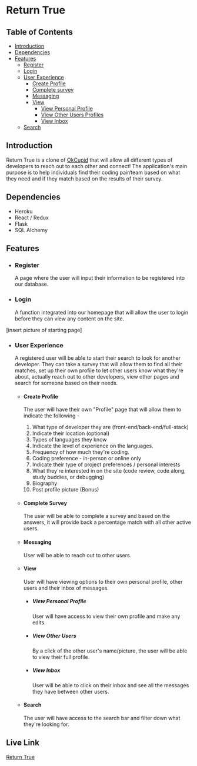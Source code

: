 
# Return True

## Table of Contents

- [Introduction](#introduction)
- [Dependencies](#dependencies)
- [Features](#features)
	- [Register](#register)
	- [Login](#login)
	- [User Experience](#user-experience)
		- [Create Profile](#create-profile)
		- [Complete survey](#complete-survey)
		- [Messaging](#messaging)
		- [View](#view)
			- [View Personal Profile](#view-personal-profile)
			- [View Other Users Profiles](#view-other-users)
			- [View Inbox](#view-inbox)
	- [Search](#search)


## Introduction

Return True is a clone of [OkCupid](http://okcupid.com) that will allow all different types of developers to reach out to each other and connect! The application's main purpose is to help individuals find their coding pair/team based on what they need and if they match based on the results of their survey.

## Dependencies

- Heroku
- React / Redux
- Flask
- SQL Alchemy

## Features

 - ### Register
	 A page where the user will input their information to be registered into our database.

- ### Login
	A function integrated into our homepage that will allow the user to login before they can view any content on the site.

[insert picture of starting page]

- ### User Experience
	A registered user will be able to start their search to look for another developer. They can take a survey that will allow them to find all their matches, set up their own profile to let other users know what they're about, actually reach out to other developers, view other pages and search for someone based on their needs.

	- #### Create Profile
		The user will have their own "Profile" page that will allow them to indicate the following -
		1. What type of developer they are (front-end/back-end/full-stack)
		2. Indicate their location (optional)
		3. Types of languages they know
		4. Indicate the level of experience on the languages.
		5. Frequency of how much they're coding.
		6. Coding preference - in-person or online only
		7. Indicate their type of project preferences / personal interests
		8. What they're interested in on the site (code review, code along, study buddies, or debugging)
		9. Biography
		10. Post profile picture (Bonus)

	- #### Complete Survey
		The user will be able to complete a survey and based on the answers, it will provide back a percentage match with all other active users.

	- #### Messaging
		User will be able to reach out to other users.

	- #### View
		User will have viewing options to their own personal profile, other users and their inbox of messages.

		- ##### View Personal Profile
			User will have access to view their own profile and make any edits.

		- ##### View Other Users
			By a click of the other user's name/picture, the user will be able to view their full profile.

		- ##### View Inbox
			User will be able to click on their inbox and see all the messages they have between other users.

	- #### Search
		The user will have access to the search bar and filter down what they're looking for.

## Live Link
[Return True](https://return-true.herokuapp.com/)
